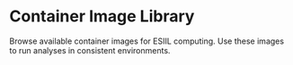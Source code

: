 # Container Image Library

Browse available container images for ESIIL computing. Use these images to run analyses in consistent environments.
